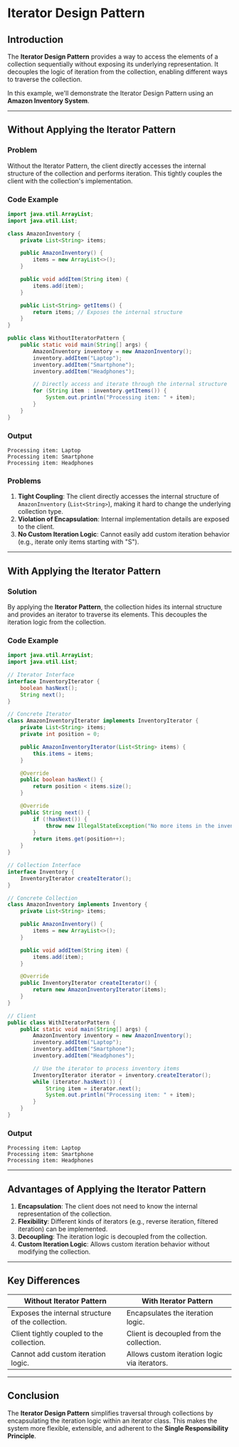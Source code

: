# Iterator Design Pattern

## Introduction
The **Iterator Design Pattern** provides a way to access the elements of a collection sequentially without exposing its underlying representation. It decouples the logic of iteration from the collection, enabling different ways to traverse the collection.

In this example, we'll demonstrate the Iterator Design Pattern using an **Amazon Inventory System**.

---

## Without Applying the Iterator Pattern

### Problem
Without the Iterator Pattern, the client directly accesses the internal structure of the collection and performs iteration. This tightly couples the client with the collection's implementation.

### Code Example
```java
import java.util.ArrayList;
import java.util.List;

class AmazonInventory {
    private List<String> items;

    public AmazonInventory() {
        items = new ArrayList<>();
    }

    public void addItem(String item) {
        items.add(item);
    }

    public List<String> getItems() {
        return items; // Exposes the internal structure
    }
}

public class WithoutIteratorPattern {
    public static void main(String[] args) {
        AmazonInventory inventory = new AmazonInventory();
        inventory.addItem("Laptop");
        inventory.addItem("Smartphone");
        inventory.addItem("Headphones");

        // Directly access and iterate through the internal structure
        for (String item : inventory.getItems()) {
            System.out.println("Processing item: " + item);
        }
    }
}
```

### Output
```
Processing item: Laptop
Processing item: Smartphone
Processing item: Headphones
```

### Problems
1. **Tight Coupling**: The client directly accesses the internal structure of `AmazonInventory` (`List<String>`), making it hard to change the underlying collection type.
2. **Violation of Encapsulation**: Internal implementation details are exposed to the client.
3. **No Custom Iteration Logic**: Cannot easily add custom iteration behavior (e.g., iterate only items starting with "S").

---

## With Applying the Iterator Pattern

### Solution
By applying the **Iterator Pattern**, the collection hides its internal structure and provides an iterator to traverse its elements. This decouples the iteration logic from the collection.

### Code Example
```java
import java.util.ArrayList;
import java.util.List;

// Iterator Interface
interface InventoryIterator {
    boolean hasNext();
    String next();
}

// Concrete Iterator
class AmazonInventoryIterator implements InventoryIterator {
    private List<String> items;
    private int position = 0;

    public AmazonInventoryIterator(List<String> items) {
        this.items = items;
    }

    @Override
    public boolean hasNext() {
        return position < items.size();
    }

    @Override
    public String next() {
        if (!hasNext()) {
            throw new IllegalStateException("No more items in the inventory");
        }
        return items.get(position++);
    }
}

// Collection Interface
interface Inventory {
    InventoryIterator createIterator();
}

// Concrete Collection
class AmazonInventory implements Inventory {
    private List<String> items;

    public AmazonInventory() {
        items = new ArrayList<>();
    }

    public void addItem(String item) {
        items.add(item);
    }

    @Override
    public InventoryIterator createIterator() {
        return new AmazonInventoryIterator(items);
    }
}

// Client
public class WithIteratorPattern {
    public static void main(String[] args) {
        AmazonInventory inventory = new AmazonInventory();
        inventory.addItem("Laptop");
        inventory.addItem("Smartphone");
        inventory.addItem("Headphones");

        // Use the iterator to process inventory items
        InventoryIterator iterator = inventory.createIterator();
        while (iterator.hasNext()) {
            String item = iterator.next();
            System.out.println("Processing item: " + item);
        }
    }
}
```

### Output
```
Processing item: Laptop
Processing item: Smartphone
Processing item: Headphones
```

---

## Advantages of Applying the Iterator Pattern
1. **Encapsulation**: The client does not need to know the internal representation of the collection.
2. **Flexibility**: Different kinds of iterators (e.g., reverse iteration, filtered iteration) can be implemented.
3. **Decoupling**: The iteration logic is decoupled from the collection.
4. **Custom Iteration Logic**: Allows custom iteration behavior without modifying the collection.

---

## Key Differences

| Without Iterator Pattern                      | With Iterator Pattern                      |
|-----------------------------------------------|--------------------------------------------|
| Exposes the internal structure of the collection. | Encapsulates the iteration logic.           |
| Client tightly coupled to the collection.     | Client is decoupled from the collection.   |
| Cannot add custom iteration logic.            | Allows custom iteration logic via iterators.|

---

## Conclusion
The **Iterator Design Pattern** simplifies traversal through collections by encapsulating the iteration logic within an iterator class. This makes the system more flexible, extensible, and adherent to the **Single Responsibility Principle**.
